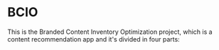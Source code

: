 # BCIO

This is the Branded Content Inventory Optimization project, which is a content recommendation app and it's divided in four parts:<br>

